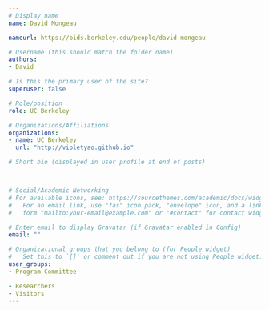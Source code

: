 ```yaml
---
# Display name
name: David Mongeau

nameurl: https://bids.berkeley.edu/people/david-mongeau

# Username (this should match the folder name)
authors:
- David

# Is this the primary user of the site?
superuser: false

# Role/position
role: UC Berkeley

# Organizations/Affiliations
organizations:
- name: UC Berkeley
  url: "http://violetyao.github.io"

# Short bio (displayed in user profile at end of posts)



# Social/Academic Networking
# For available icons, see: https://sourcethemes.com/academic/docs/widgets/#icons
#   For an email link, use "fas" icon pack, "envelope" icon, and a link in the
#   form "mailto:your-email@example.com" or "#contact" for contact widget.

# Enter email to display Gravatar (if Gravatar enabled in Config)
email: ""

# Organizational groups that you belong to (for People widget)
#   Set this to `[]` or comment out if you are not using People widget.  
user_groups:
- Program Committee

- Researchers
- Visitors
---
```

